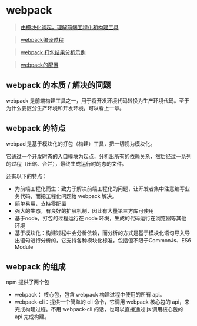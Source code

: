 # webpack
> [由模块化谈起，理解前端工程化和构建工具](./由模块化谈起，理解前端工程化和构建工具.md)

> [webpack编译过程](./webpack编译过程.md)

> [webpack 打包结果分析示例](./ex2-packResult/README.md)

> [webpack的配置](./webpack的配置.md)

## webpack 的本质 / 解决的问题
webpack 是前端构建工具之一，用于将开发环境代码转换为生产环境代码。至于为什么要区分生产环境和开发环境，可以看上一章。

## webpack 的特点
webpacl是基于模块化的打包（构建）工具，把一切视为模块化。

它通过一个开发时态的入口模块为起点，分析出所有的依赖关系，然后经过一系列的过程（压缩、合并），最终生成运行时的态的文件。

还有以下的特点：
- 为前端工程化而生：致力于解决前端工程化的问题，让开发者集中注意编写业务代码，而把工程化问题给 webpack 解决。
- 简单易用，支持零配置
- 强大的生态，有良好的扩展机制，因此有大量第三方库可使用
- 基于node，打包的过程运行在 node 
环境，生成的代码运行在浏览器等其他环境
- 基于模块化：构建过程中会分析依赖，而分析的方式是基于模块化语句导入导出语句进行分析的，它支持各种模块化标准，包括但不限于CommonJs、ES6 Module

## webpack 的组成
npm 提供了两个包
- webpack： 核心包，包含 webpack 构建过程中使用的所有 api。
- webpack-cli：提供一个简单的 cli 命令，它调用 webpack 核心包的 api，来完成构建过程。不用 webpack-cli 的话，也可以直接通过 js 调用核心包的 api 完成构建。





   



    

 

